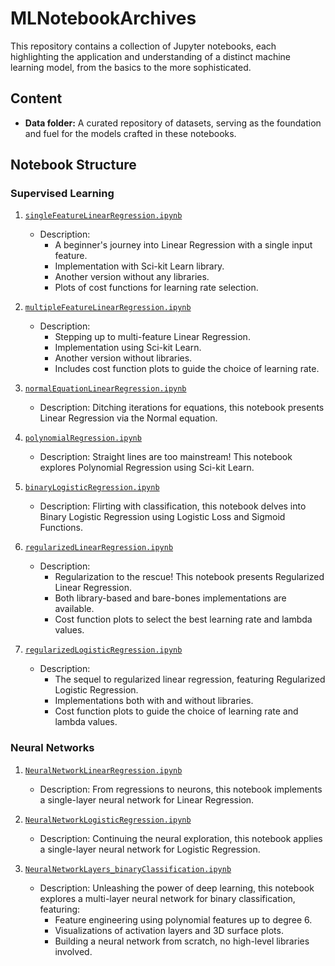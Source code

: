 # MLNotebookArchives

This repository contains a collection of Jupyter notebooks, each highlighting the application and understanding of a distinct machine learning model, from the basics to the more sophisticated.

## Content

- **Data folder:** A curated repository of datasets, serving as the foundation and fuel for the models crafted in these notebooks.

## Notebook Structure

### Supervised Learning

1. [`singleFeatureLinearRegression.ipynb`](singleFeatureLinearRegression.ipynb)
    - Description: 
        - A beginner's journey into Linear Regression with a single input feature. 
        - Implementation with Sci-kit Learn library.
        - Another version without any libraries.
        - Plots of cost functions for learning rate selection.

2. [`multipleFeatureLinearRegression.ipynb`](multipleFeatureLinearRegression.ipynb)
    - Description: 
        - Stepping up to multi-feature Linear Regression. 
        - Implementation using Sci-kit Learn. 
        - Another version without libraries.
        - Includes cost function plots to guide the choice of learning rate.

3. [`normalEquationLinearRegression.ipynb`](normalEquationLinearRegression.ipynb)
    - Description: Ditching iterations for equations, this notebook presents Linear Regression via the Normal equation. 

4. [`polynomialRegression.ipynb`](polynomialRegression.ipynb)
    - Description: Straight lines are too mainstream! This notebook explores Polynomial Regression using Sci-kit Learn. 

5. [`binaryLogisticRegression.ipynb`](binaryLogisticRegression.ipynb)
    - Description: Flirting with classification, this notebook delves into Binary Logistic Regression using Logistic Loss and Sigmoid Functions. 

6. [`regularizedLinearRegression.ipynb`](regularizedLinearRegression.ipynb)
    - Description: 
        - Regularization to the rescue! This notebook presents Regularized Linear Regression.
        - Both library-based and bare-bones implementations are available.
        - Cost function plots to select the best learning rate and lambda values.

7. [`regularizedLogisticRegression.ipynb`](regularizedLogisticRegression.ipynb)
    - Description: 
        - The sequel to regularized linear regression, featuring Regularized Logistic Regression. 
        - Implementations both with and without libraries.
        - Cost function plots to guide the choice of learning rate and lambda values.

### Neural Networks

1. [`NeuralNetworkLinearRegression.ipynb`](NeuralNetworkLinearRegression.ipynb)
    - Description: From regressions to neurons, this notebook implements a single-layer neural network for Linear Regression.

2. [`NeuralNetworkLogisticRegression.ipynb`](NeuralNetworkLogisticRegression.ipynb)
    - Description: Continuing the neural exploration, this notebook applies a single-layer neural network for Logistic Regression. 

3. [`NeuralNetworkLayers_binaryClassification.ipynb`](NeuralNetworkLayers_binaryClassification.ipynb)
    - Description: Unleashing the power of deep learning, this notebook explores a multi-layer neural network for binary classification, featuring:
        - Feature engineering using polynomial features up to degree 6.
        - Visualizations of activation layers and 3D surface plots. 
        - Building a neural network from scratch, no high-level libraries involved.
